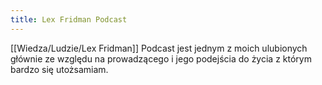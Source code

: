 ```yaml
---
title: Lex Fridman Podcast
---
```


[[Wiedza/Ludzie/Lex Fridman]] Podcast jest jednym z moich ulubionych głównie ze względu na prowadzącego i jego podejścia do życia z którym bardzo się utożsamiam. 